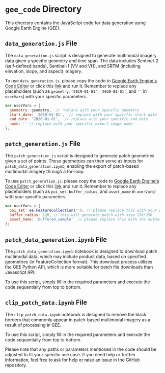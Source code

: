 # `gee_code` Directory

This directory contains the JavaScript code for data generation using Google Earth Engine (GEE).

## `data_generation.js` File

The `data_generation.js` script is designed to generate multimodal imagery data given a specific geometry and time span. The data includes Sentinel-2 (self-defined bands), Sentinel-1 (VV and VH), and SRTM (including elevation, slope, and aspect) imagery.

To use `data_generation.js`, please copy the code to [Google Earth Engine's Code Editor](https://code.earthengine.google.com/) or click this [link](https://code.earthengine.google.com/0b3fc6acd36c3d651eea522dc2ba8b25?noload=true) and run it. Remember to replace any placeholders (such as `geometry`, `'2019-01-01'`, `'2020-01-01'`, and `''` in `userVars`) with your specific parameters. 

```javascript
var userVars = {
  geometry: geometry,  // replace with your specific geometry
  start_date: '2019-01-01',  // replace with your specific start date
  end_date: '2020-01-01',  // replace with your specific end date
  name: '' // replace with your specific export image name
};
```
## `patch_generation.js` File
The `patch_generation.js` script is designed to generate patch geometries given a set of points. These geometries can then serve as inputs for `patch_data_generation.ipynb`, enabling the export of patch-based multimodal imagery through a for-loop.

To use `patch_generation.js`, please copy the code to [Google Earth Engine's Code Editor](https://code.earthengine.google.com/) or click this [link](https://code.earthengine.google.com/42f2cb8a67ba66d968e6417578027a3e?noload=true) and run it. Remember to replace any placeholders (such as `poi_set`, `buffer_radius`, and `asset_name` in `userVars`) with your specific parameters. 

```javascript
var userVars = {
  poi_set: ee.FeatureCollection(''), // please replace this with your own set of points.
  buffer_radius: 128, // this will generate patch with size 256*256
  asset_name: 'buffered_sample'  // please replace this with the output file name.
};
```
## `patch_data_generation.ipynb` File

The `patch_data_generation.ipynb` notebook is designed to download patch multimodal data, which may include product data, based on specified geometries (in FeatureCollection format). This download process utilizes the GEE Python API, which is more suitable for batch file downloads than Javascript API.

To use this script, simply fill in the required parameters and execute the code sequentially from top to bottom.

## `clip_patch_data.ipynb` File

The `clip_patch_data.ipynb` notebook is designed to remove the black borders that commonly appear in patch-based multimodal imagery as a result of processing in GEE.

To use this script, simply fill in the required parameters and execute the code sequentially from top to bottom.

Please note that any paths or parameters mentioned in the code should be adjusted to fit your specific use case. If you need help or further information, feel free to ask for help or raise an issue in the GitHub repository.

